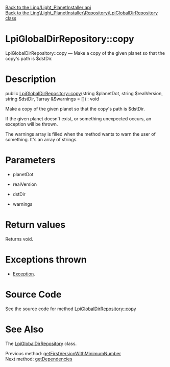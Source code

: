 [Back to the Ling/Light_PlanetInstaller api](https://github.com/lingtalfi/Light_PlanetInstaller/blob/master/doc/api/Ling/Light_PlanetInstaller.md)<br>
[Back to the Ling\Light_PlanetInstaller\Repository\LpiGlobalDirRepository class](https://github.com/lingtalfi/Light_PlanetInstaller/blob/master/doc/api/Ling/Light_PlanetInstaller/Repository/LpiGlobalDirRepository.md)


LpiGlobalDirRepository::copy
================



LpiGlobalDirRepository::copy — Make a copy of the given planet so that the copy's path is $dstDir.




Description
================


public [LpiGlobalDirRepository::copy](https://github.com/lingtalfi/Light_PlanetInstaller/blob/master/doc/api/Ling/Light_PlanetInstaller/Repository/LpiGlobalDirRepository/copy.md)(string $planetDot, string $realVersion, string $dstDir, ?array &$warnings = []) : void




Make a copy of the given planet so that the copy's path is $dstDir.

If the given planet doesn't exist, or something unexpected occurs, an exception will be thrown.

The warnings array is filled when the method wants to warn the user of something.
It's an array of strings.




Parameters
================


- planetDot

    

- realVersion

    

- dstDir

    

- warnings

    


Return values
================

Returns void.


Exceptions thrown
================

- [Exception](http://php.net/manual/en/class.exception.php).&nbsp;







Source Code
===========
See the source code for method [LpiGlobalDirRepository::copy](https://github.com/lingtalfi/Light_PlanetInstaller/blob/master/Repository/LpiGlobalDirRepository.php#L51-L71)


See Also
================

The [LpiGlobalDirRepository](https://github.com/lingtalfi/Light_PlanetInstaller/blob/master/doc/api/Ling/Light_PlanetInstaller/Repository/LpiGlobalDirRepository.md) class.

Previous method: [getFirstVersionWithMinimumNumber](https://github.com/lingtalfi/Light_PlanetInstaller/blob/master/doc/api/Ling/Light_PlanetInstaller/Repository/LpiGlobalDirRepository/getFirstVersionWithMinimumNumber.md)<br>Next method: [getDependencies](https://github.com/lingtalfi/Light_PlanetInstaller/blob/master/doc/api/Ling/Light_PlanetInstaller/Repository/LpiGlobalDirRepository/getDependencies.md)<br>

